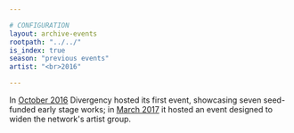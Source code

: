 ```yaml
---

# CONFIGURATION
layout: archive-events
rootpath: "../../"
is_index: true
season: "previous events"
artist: "<br>2016"

---
```

In [October 2016](/archive/event/showcase2016) Divergency hosted its first event, showcasing seven seed-funded early stage works; in [March 2017](/archive/event/mixology2017) it hosted an event designed to widen the network's artist group.
